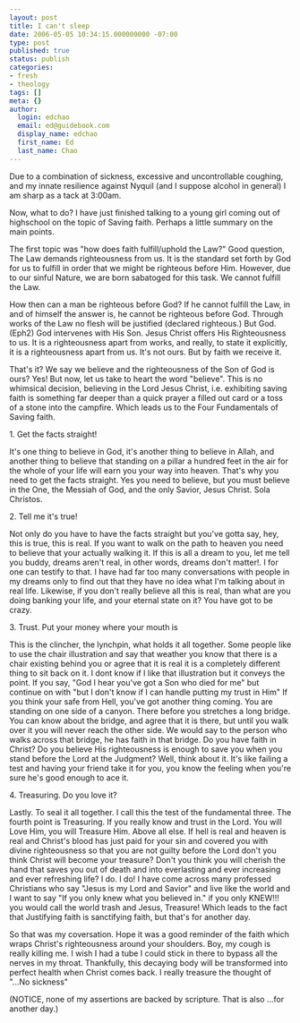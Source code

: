 ```yaml
---
layout: post
title: I can't sleep
date: 2006-05-05 10:34:15.000000000 -07:00
type: post
published: true
status: publish
categories:
- fresh
- theology
tags: []
meta: {}
author:
  login: edchao
  email: ed@guidebook.com
  display_name: edchao
  first_name: Ed
  last_name: Chao
---
```

<p>Due to a combination of sickness, excessive and uncontrollable coughing, and my innate resilience against Nyquil (and I suppose alcohol in general) I am sharp as a tack at 3:00am.</p>
<p>Now, what to do? I have just finished talking to a young girl coming out of highschool on the topic of Saving faith. Perhaps a little summary on the main points.</p>
<p>The first topic was &quot;how does faith fulfill/uphold the Law?&quot; Good question, The Law demands righteousness from us. It is the standard set forth by God for us to fulfill in order that we might be righteous before Him. However, due to our sinful Nature, we are born sabatoged for this task. We cannot fulfill the Law.</p>
<p>How then can a man be righteous before God? If he cannot fulfill the Law, in and of himself the answer is, he cannot be righteous before God. Through works of the Law no flesh will be justified (declared righteous.) But God.(Eph2) God intervenes with His Son. Jesus Christ offers His Righteousness to us. It is a righteousness apart from works, and really, to state it explicitly, it is a righteousness apart from us. It&#39;s not ours. But by faith we receive it.</p>
<p>That&#39;s it? We say we believe and the righteousness of the Son of God is ours? Yes! But now, let us take to heart the word &quot;believe&quot;. This is no whimsical decision, believing in the Lord Jesus Christ, i.e. exhibiting saving faith is something far deeper than a quick prayer a filled out card or a toss of a stone into the campfire. Which leads us to the Four Fundamentals of Saving faith.</p>
<p>1. Get the facts straight!</p>
<p>It&#39;s one thing to believe in God, it&#39;s another thing to believe in Allah, and another thing to believe that standing on a pillar a hundred feet in the air for the whole of your life will earn you your way into heaven. That&#39;s why you need to get the facts straight. Yes you need to believe, but you must believe in the One, the Messiah of God, and the only Savior, Jesus Christ. Sola Christos.</p>
<p>2. Tell me it&#39;s true!</p>
<p>Not only do you have to have the facts straight but you&#39;ve gotta say, hey, this is true, this is real. If you want to walk on the path to heaven you need to believe that your actually walking it. If this is all a dream to you, let me tell you buddy, dreams aren&#39;t real, in other words, dreams don&#39;t matter!. I for one can testify to that. I have had far too many conversations with people in my dreams only to find out that they have no idea what I&#39;m talking about in real life. Likewise, if you don&#39;t really believe all this is real, than what are you doing banking your life, and your eternal state on it? You have got to be crazy.</p>
<p>3.  Trust. Put your money where your mouth is</p>
<p>This is the clincher, the lynchpin, what holds it all together. Some people like to use the chair illustration and say that weather you know that there is a chair existing behind you or agree that it is real it is a completely different thing to sit back on it. I dont know if I like that illustration but it conveys the point. If you say, &quot;God I hear you&#39;ve got a Son who died for me&quot; but continue on with &quot;but I don&#39;t know if I can handle putting my trust in Him&quot; If you think your safe from Hell, you&#39;ve got another thing coming. You are standing on one side of a canyon. There before you stretches a long bridge. You can know about the bridge, and agree that it is there, but until you walk over it you will never reach the other side. We would say to the person who walks across that bridge, he has faith in that bridge. Do you have faith in Christ? Do you believe His righteousness is enough to save you when you stand before the Lord at the Judgment? Well, think about it. It&#39;s like failing a test and having your friend take it for you, you know the feeling when you&#39;re sure he&#39;s good enough to ace it.</p>
<p>4. Treasuring. Do you love it?</p>
<p>Lastly. To seal it all together. I call this the test of the fundamental three. The fourth point is Treasuring. If you really know and trust in the Lord. You will Love Him, you will Treasure Him. Above all else. If hell is real and heaven is real and Christ&#39;s blood has just paid for your sin and covered you with divine righteousness so that you are not guilty before the Lord don&#39;t you think Christ will become your treasure? Don&#39;t you think you will cherish the hand that saves you out of death and into everlasting and ever increasing and ever refreshing life? I do. I do! I have come across many professed Christians who say &quot;Jesus is my Lord and Savior&quot; and live like the world and I want to say &quot;If you only knew what you believed in.&quot; if you only KNEW!!! you would call the world trash and Jesus, Treasure! Which leads to the fact that Justifying faith is sanctifying faith, but that&#39;s for another day.</p>
<p>So that was my coversation. Hope it was a good reminder of the faith which wraps Christ&#39;s righteousness around your shoulders. Boy, my cough is really killing me. I wish I had a tube I could stick in there to bypass all the nerves in my throat. Thankfully, this decaying body will be transformed into perfect health when Christ comes back. I really treasure the thought of &quot;...No sickness&quot;</p>
<p>(NOTICE, none of my assertions are backed by scripture.  That is also ...for another day.)</p>
